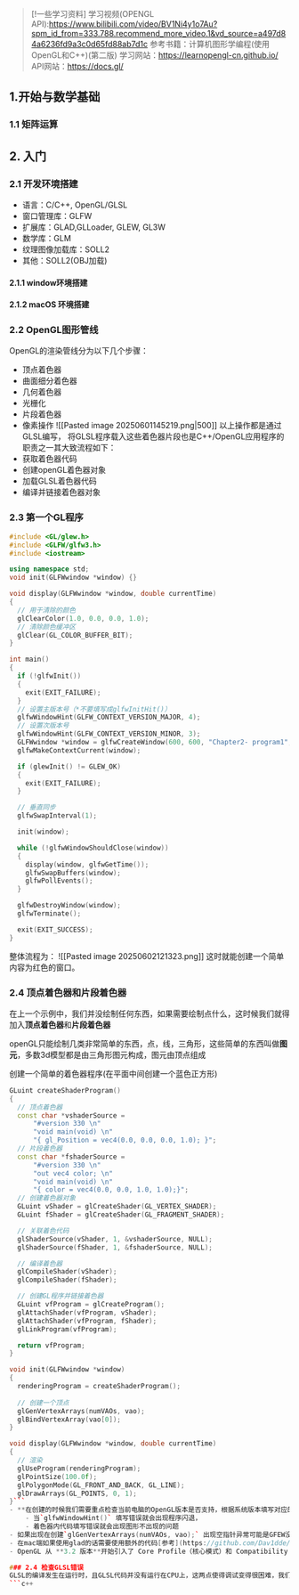 
> [!一些学习资料]
> 学习视频(OPENGL API):https://www.bilibili.com/video/BV1Ni4y1o7Au?spm_id_from=333.788.recommend_more_video.1&vd_source=a497d84a6236fd9a3c0d65fd88ab7d1c
> 参考书籍：计算机图形学编程(使用OpenGL和C++)(第二版)
> 学习网站：https://learnopengl-cn.github.io/
> API网站：https://docs.gl/

## 1.开始与数学基础
### 1.1 矩阵运算

## 2. 入门
### 2.1 开发环境搭建
- 语言：C/C++, OpenGL/GLSL
- 窗口管理库：GLFW
- 扩展库：GLAD,GLLoader, GLEW, GL3W
- 数学库：GLM
- 纹理图像加载库：SOLL2
- 其他：SOLL2(OBJ加载)

#### 2.1.1 window环境搭建

#### 2.1.2 macOS 环境搭建

### 2.2 OpenGL图形管线
OpenGL的渲染管线分为以下几个步骤：
- 顶点着色器
- 曲面细分着色器
- 几何着色器
- 光栅化
- 片段着色器
- 像素操作
![[Pasted image 20250601145219.png|500]]
以上操作都是通过GLSL编写， 将GLSL程序载入这些着色器片段也是C++/OpenGL应用程序的职责之一其大致流程如下：
- 获取着色器代码
- 创建openGL着色器对象
- 加载GLSL着色器代码
- 编译并链接着色器对象

### 2.3 第一个GL程序
```c++
#include <GL/glew.h>
#include <GLFW/glfw3.h>
#include <iostream>

using namespace std;
void init(GLFWwindow *window) {}

void display(GLFWwindow *window, double currentTime)
{
  // 用于清除的颜色
  glClearColor(1.0, 0.0, 0.0, 1.0);
  // 清除颜色缓冲区
  glClear(GL_COLOR_BUFFER_BIT);
}

int main()
{
  if (!glfwInit())
  {
    exit(EXIT_FAILURE);
  }
  // 设置主版本号（*不要填写成glfwInitHit()）
  glfwWindowHint(GLFW_CONTEXT_VERSION_MAJOR, 4);
  // 设置次版本号
  glfwWindowHint(GLFW_CONTEXT_VERSION_MINOR, 3);
  GLFWwindow *window = glfwCreateWindow(600, 600, "Chapter2- program1", NULL, NULL);
  glfwMakeContextCurrent(window);

  if (glewInit() != GLEW_OK)
  {
    exit(EXIT_FAILURE);
  }

  // 垂直同步
  glfwSwapInterval(1);

  init(window);

  while (!glfwWindowShouldClose(window))
  {
    display(window, glfwGetTime());
    glfwSwapBuffers(window);
    glfwPollEvents();
  }

  glfwDestroyWindow(window);
  glfwTerminate();

  exit(EXIT_SUCCESS);
}
```
 整体流程为：
![[Pasted image 20250602121323.png]]
这时就能创建一个简单内容为红色的窗口。

### 2.4 顶点着色器和片段着色器
在上一个示例中，我们并没绘制任何东西，如果需要绘制点什么，这时候我们就得加入**顶点着色器**和**片段着色器**

openGL只能绘制几类非常简单的东西，点，线，三角形，这些简单的东西叫做**图元**，多数3d模型都是由三角形图元构成，图元由顶点组成

创建一个简单的着色器程序(在平面中间创建一个蓝色正方形)
```c++
GLuint createShaderProgram()
{
  // 顶点着色器
  const char *vshaderSource =
      "#version 330 \n"
      "void main(void) \n"
      "{ gl_Position = vec4(0.0, 0.0, 0.0, 1.0); }";
  // 片段着色器
  const char *fshaderSource =
      "#version 330 \n"
      "out vec4 color; \n"
      "void main(void) \n"
      "{ color = vec4(0.0, 0.0, 1.0, 1.0);}";
  // 创建着色器对象
  GLuint vShader = glCreateShader(GL_VERTEX_SHADER);
  GLuint fShader = glCreateShader(GL_FRAGMENT_SHADER);

  // 关联着色代码
  glShaderSource(vShader, 1, &vshaderSource, NULL);
  glShaderSource(fShader, 1, &fshaderSource, NULL);

  // 编译着色器
  glCompileShader(vShader);
  glCompileShader(fShader);

  // 创建GL程序并链接着色器
  GLuint vfProgram = glCreateProgram();
  glAttachShader(vfProgram, vShader);
  glAttachShader(vfProgram, fShader);
  glLinkProgram(vfProgram);

  return vfProgram;
}

void init(GLFWwindow *window)
{
  renderingProgram = createShaderProgram();
  
  // 创建一个顶点
  glGenVertexArrays(numVAOs, vao);
  glBindVertexArray(vao[0]);
}

void display(GLFWwindow *window, double currentTime)
{
  // 渲染
  glUseProgram(renderingProgram);
  glPointSize(100.0f);
  glPolygonMode(GL_FRONT_AND_BACK, GL_LINE);
  glDrawArrays(GL_POINTS, 0, 1);
}```
- **在创建的时候我们需要重点检查当前电脑的OpenGL版本是否支持，根据系统版本填写对应的`#version 330` 和设置`glfwWindowHint()` **
	- 当`glfwWindowHint()` 填写错误就会出现程序闪退， 
	- 着色器内代码填写错误就会出现图形不出现的问题
- 如果出现在创建`glGenVertexArrays(numVAOs, vao);` 出现空指针异常可能是GFEW没有初始化成功需添加`glewExperimental = GL_TRUE;`
- 在mac端如果使用glad的话需要使用额外的代码[参考](https://github.com/Dav1dde/glad/issues/282),而window端不需要(测试得到)
- OpenGL 从 **3.2 版本**开始引入了 Core Profile（核心模式）和 Compatibility Profile（兼容模式）的区分。  在 Core Profile 下，**所有固定管线（如 glBegin/glEnd、glVertex 等）和默认顶点属性都被废弃，必须使用自定义着色器和 VAO/VBO**。

### 2.4 检查GLSL错误
GLSL的编译发生在运行时，且GLSL代码并没有运行在CPU上，这两点使得调试变得很困难，我们可以实现一些Debugger函数用于捕获GLSL错误。
```c++

```
